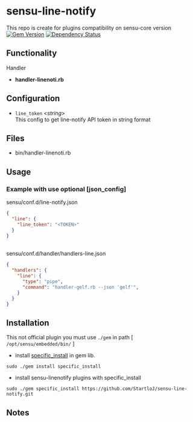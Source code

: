 # sensu-line-notify
This repo is create for plugins compatibility on sensu-core version\
[![Gem Version](https://badge.fury.io/rb/sensu-plugins-gelf.svg)](http://badge.fury.io/rb/sensu-plugins-gelf)
[![Dependency Status](https://gemnasium.com/sensu-plugins/sensu-plugins-gelf.svg)](https://gemnasium.com/sensu-plugins/sensu-plugins-gelf)

## Functionality
Handler
- **handler-linenoti.rb**

## Configuration
- `line_token` <*string*>\
This config to get line-notify API token in string format

## Files
 * bin/handler-linenoti.rb

## Usage
### Example with use optional [json_config]
sensu/conf.d/line-notify.json
```json
{
  "line": {
    "line_token": "<TOKEN>"
  }
}
```
\
sensu/conf.d/handler/handlers-line.json
```json
{
  "handlers": {
    "line": {
      "type": "pipe",
      "command": "handler-gelf.rb --json 'gelf'",
    }
  }
}
```

## Installation
This not official plugin you must use `./gem` in path [ `/opt/sensu/embedded/bin/` ]
* install [specific_install](https://github.com/rdp/specific_install) in gem lib.
```
sudo ./gem install specific_install
```
* install sensu-linenotify plugins with specific_install
```
sudo ./gem specific_install https://github.com/StartloJ/sensu-line-notify.git
```

## Notes